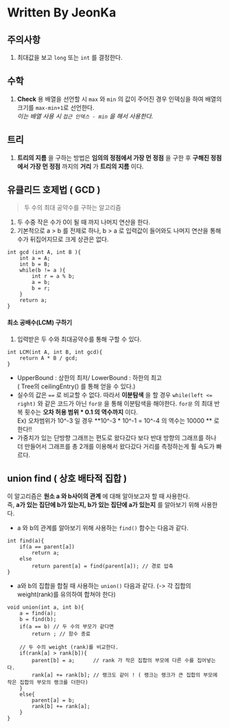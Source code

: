 # Written By JeonKa
## 주의사항
1. 최대값을 보고 ```long``` 또는 ```int``` 를 결정한다.


## 수학
1. **Check** 용 배열을 선언할 시 ```max``` 와 ```min``` 의 값이 주어진 경우 인덱싱을 하여 배열의 크기를 ```max-min+1```로 선언한다.  
	_이는 배열 사용 시 ```접근 인덱스 - min``` 을 해서 사용한다._


## 트리
1. **트리의 지름** 을 구하는 방법은 **임의의 정점에서 가장 먼 정점** 을 구한 후 **구해진 정점에서 가장 먼 정점** 까지의 **거리** 가 **트리의 지름** 이다.


## 유클리드 호제법 ( GCD ) 
> 두 수의 최대 공약수를 구하는 알고리즘
1. 두 수중 작은 수가 0이 될 때 까지 나머지 연산을 한다.
2. 기본적으로 a > b 를 전제로 하나, b > a 로 입력값이 들어와도 나머지 연산을 통해 수가 뒤집어지므로 크게 상관은 없다.
```
int gcd (int A, int B ){
	int a = A;
	int b = B;
	while(b != a ){
		int r = a % b;
		a = b;
		b = r;
	}
	return a;
}
```
#### 최소 공배수(LCM) 구하기
1. 입력받은 두 수와 최대공약수를 통해 구할 수 있다.
```
int LCM(int A, int B, int gcd){
	return A * B / gcd;
}
```

- UpperBound : 상한의 최저/ LowerBound : 하한의 최고  
	( Tree의 ceilingEntry() 를 통해 얻을 수 있다.)
- 실수의 값은 ```==``` 로 비교할 수 없다. 따라서 **이분탐색** 을 할 경우 ```while(left <= right)``` 와 같은 코드가 아닌 ```for문``` 을 통해 이분탐색을 해야한다. ```for문``` 의 최대 반복 횟수는 **오차 허용 범위 * 0.1 의 역수까지** 이다.  
Ex) 오차범위가 10^-3 일 경우 **10^-3 * 10^-1 = 10^-4 의 역수는 10000 ** 로 한다!!
- 가중치가 있는 단방향 그래프는 편도로 왔다갔다 보다 반대 방향의 그래프를 하나 더 만들어서 그래프를 총 2개를 이용해서  왔다갔다 거리를 측정하는게 훨 속도가 빠르다.  

## union find ( 상호 배타적 집합 )
이 알고리즘은 **원소 a 와 b사이의 관계** 에 대해 알아보고자 할 때 사용한다.  
즉, **a가 있는 집단에 b가 있는지, b가 있는 집단에 a가 있는지** 를 알아보기 위해 사용한다.   
- a 와 b의 관계를 알아보기 위해 사용하는 ```find()``` 함수는 다음과 같다.
```
int find(a){
	if(a == parent[a])
		return a;
	else
		return parent[a] = find(parent[a]); // 경로 압축
}
```
- a와 b의 집합을 합칠 때 사용하는 ```union()``` 다음과 같다. (-> 각 집합의 weight(rank)를 유의하여 합쳐야 한다)
```
void union(int a, int b){
	a = find(a);
	b = find(b);
	if(a == b) // 두 수의 부모가 같다면 
		return ; // 함수 종료
		
	// 두 수의 weight (rank)를 비교한다.
	if(rank[a] > rank[b]){  
		parent[b] = a; 		// rank 가 작은 집합의 부모에 다른 수를 집어넣는다. 
		rank[a] += rank[b];	// 랭크도 같이 ! ( 랭크는 랭크가 큰 집합의 부모에 작은 집합의 부모의 랭크를 더한다)
	}
	else{
		parent[a] = b;
		rank[b] += rank[a];	
	}
}
```
